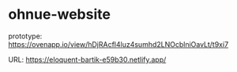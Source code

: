 # ohnue-website

prototype: https://ovenapp.io/view/hDjRAcfl4luz4sumhd2LNOcblniOavLt/t9xi7

URL: https://eloquent-bartik-e59b30.netlify.app/
